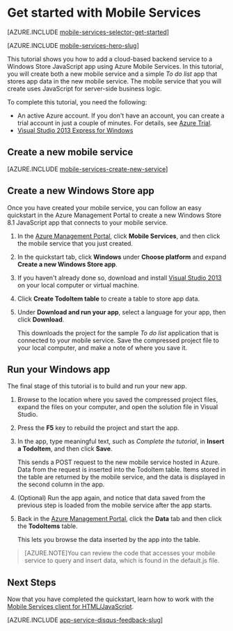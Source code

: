 <properties
	pageTitle="Get Started with Mobile Services for Windows Store JavaScript apps | Azure Mobile Services"
	description="Follow this tutorial to get started using Azure Mobile Services for Windows Store development in JavaScript."
	services="mobile-services"
	documentationCenter="windows"
	authors="ggailey777"
	manager="dwrede"
	editor=""/>

<tags
	ms.service="mobile-services"
	ms.date="11/06/2015"
	wacn.date=""/>

# Get started with Mobile Services

[AZURE.INCLUDE [mobile-services-selector-get-started](../includes/mobile-services-selector-get-started.md)]
&nbsp;

[AZURE.INCLUDE [mobile-services-hero-slug](../includes/mobile-services-hero-slug.md)]

This tutorial shows you how to add a cloud-based backend service to a Windows Store JavaScript app using Azure Mobile Services. In this tutorial, you will create both a new mobile service and a simple *To do list* app that stores app data in the new mobile service. The mobile service that you will create uses JavaScript for server-side business logic. 

To complete this tutorial, you need the following:

* An active Azure account. If you don't have an account, you can create a trial account in just a couple of minutes. For details, see [Azure Trial](http://www.windowsazure.cn/zh-cn/pricing/1rmb-trial/?WT.mc_id=A0E0E5C02&amp;returnurl=http%3A%2F%2Fwww.windowsazure.cn%2Fzh-cn%2Fdocumentation%2Farticles%2Fmobile-services-javascript-backend-windows-store-javascript-get-started%2F).
* [Visual Studio 2013 Express for Windows]

## Create a new mobile service

[AZURE.INCLUDE [mobile-services-create-new-service](../includes/mobile-services-create-new-service.md)]

## Create a new Windows Store app

Once you have created your mobile service, you can follow an easy quickstart in the Azure Management Portal to create a new Windows Store 8.1 JavaScript app that connects to your mobile service.

1.  In the [Azure Management Portal], click **Mobile Services**, and then click the mobile service that you just created.


2. In the quickstart tab, click **Windows** under **Choose platform** and expand **Create a new Windows Store app**.

3. If you haven't already done so, download and install [Visual Studio 2013][Visual Studio 2013 Express for Windows] on your local computer or virtual machine.

4. Click **Create TodoItem table** to create a table to store app data.

5. Under **Download and run your app**, select a language for your app, then click **Download**.

  	This downloads the project for the sample *To do list* application that is connected to your mobile service. Save the compressed project file to your local computer, and make a note of where you save it.

## Run your Windows app

The final stage of this tutorial is to build and run your new app.

1. Browse to the location where you saved the compressed project files, expand the files on your computer, and open the solution file in Visual Studio.

2. Press the **F5** key to rebuild the project and start the app.

3. In the app, type meaningful text, such as *Complete the tutorial*, in **Insert a TodoItem**, and then click **Save**.

   	This sends a POST request to the new mobile service hosted in Azure. Data from the request is inserted into the TodoItem table. Items stored in the table are returned by the mobile service, and the data is displayed in the second column in the app.

4. (Optional) Run the app again, and notice that data saved from the previous step is loaded from the mobile service after the app starts.
 
4. Back in the [Azure Management Portal], click the **Data** tab and then click the **TodoItems** table.

   	This lets you browse the data inserted by the app into the table.

>[AZURE.NOTE]You can review the code that accesses your mobile service to query and insert data, which is found in the default.js file.

## Next Steps
Now that you have completed the quickstart, learn how to work with the [Mobile Services client for HTML/JavaScript](/documentation/articles/mobile-services-html-how-to-use-client-library). 

[AZURE.INCLUDE [app-service-disqus-feedback-slug](../includes/app-service-disqus-feedback-slug.md)]

<!-- Anchors. -->
[Getting started with Mobile Services]:#getting-started
[Create a new mobile service]:#create-new-service
[Define the mobile service instance]:#define-mobile-service-instance
[Next Steps]:#next-steps

<!-- Images. -->

<!-- URLs. -->
[Visual Studio 2013 Express for Windows]: https://www.visualstudio.com/downloads/download-visual-studio-vs
[Mobile Services SDK]: http://go.microsoft.com/fwlink/?LinkId=257545
[Azure Management Portal]: https://manage.windowsazure.cn/
